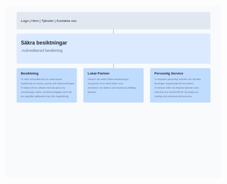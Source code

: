 <svg xmlns="http://www.w3.org/2000/svg" viewBox="0 0 1000 800">
<!-- Bakgrund -->
<rect width="1000" height="800" fill="#f8fafc"/>
<!-- Header/Nav -->
<rect x="50" y="30" width="900" height="80" rx="5" fill="#e2e8f0"/>
<text x="70" y="75" font-family="Arial" font-size="16" fill="#1e293b">Logo | Hem | Tjänster | Kontakta oss</text>
<!-- Hero Section -->
<rect x="50" y="130" width="900" height="140" rx="5" fill="#dbeafe"/>
<text x="70" y="180" font-family="Arial" font-size="24" font-weight="bold" fill="#1e293b">Säkra besiktningar</text>
<text x="70" y="215" font-family="Arial" font-size="18" fill="#64748b"> -Ackrediterad besiktning</text>
<!-- USP Section -->
<rect x="50" y="290" width="280" height="160" rx="5" fill="#bfdbfe"/>
<rect x="360" y="290" width="280" height="160" rx="5" fill="#bfdbfe"/>
<rect x="670" y="290" width="280" height="160" rx="5" fill="#bfdbfe"/>
<text x="70" y="320" font-family="Arial" font-size="16" font-weight="bold" fill="#1e293b">Besiktning</text>
<text x="70" y="345" font-family="Arial" font-size="12" fill="#64748b">Vi utför ackrediterad och oberoende</text>
<text x="70" y="365" font-family="Arial" font-size="12" fill="#64748b">besiktning av hissar, portar och lyftanordningar.</text>
<text x="70" y="385" font-family="Arial" font-size="12" fill="#64748b">Vi bidrar till ert arbete med att göra era</text>
<text x="70" y="405" font-family="Arial" font-size="12" fill="#64748b">anordningar säkra, funktionsdugliga samt att</text>
<text x="70" y="425" font-family="Arial" font-size="12" fill="#64748b">de uppfyller gällande krav från lagstiftning.</text>
<text x="380" y="320" font-family="Arial" font-size="16" font-weight="bold" fill="#1e293b">Lokal Partner</text>
<text x="380" y="345" font-family="Arial" font-size="12" fill="#64748b">Genom att anlita Säkra besiktningar</text>
<text x="380" y="365" font-family="Arial" font-size="12" fill="#64748b">så gynnar ni en lokal aktör som</text>
<text x="380" y="385" font-family="Arial" font-size="12" fill="#64748b">prioriterar era behov och levererar pålitliga</text>
<text x="380" y="405" font-family="Arial" font-size="12" fill="#64748b">tjänster.</text>
<text x="690" y="320" font-family="Arial" font-size="16" font-weight="bold" fill="#1e293b">Personlig Service</text>
<text x="690" y="345" font-family="Arial" font-size="12" fill="#64748b">Vi erbjuder personlig kontakt och flexibla</text>
<text x="690" y="365" font-family="Arial" font-size="12" fill="#64748b">lösningar anpassade till era behov.</text>
<text x="690" y="385" font-family="Arial" font-size="12" fill="#64748b">Vi strävar efter att erbjuda tjänster som</text>
<text x="690" y="405" font-family="Arial" font-size="12" fill="#64748b">matchar era önskemål för att skapa en</text>
<text x="690" y="425" font-family="Arial" font-size="12" fill="#64748b">smidig och professionell process.</text>
<!-- Connecting Lines -->
<line x1="500" y1="110" x2="500" y2="130" stroke="#94a3b8" stroke-width="2"/>
<line x1="500" y1="270" x2="500" y2="290" stroke="#94a3b8" stroke-width="2"/>
</svg>